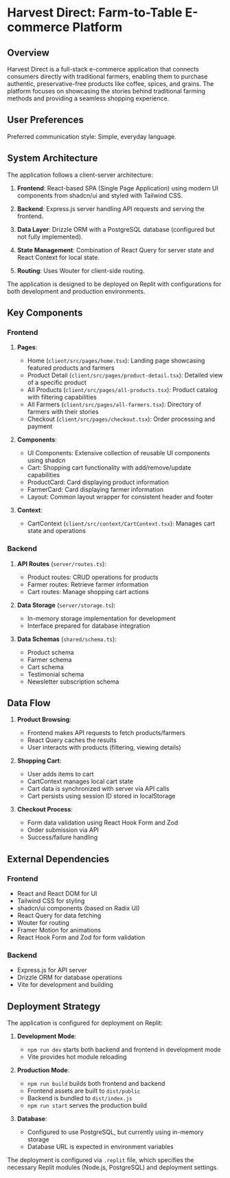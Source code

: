 # Harvest Direct: Farm-to-Table E-commerce Platform

## Overview

Harvest Direct is a full-stack e-commerce application that connects consumers directly with traditional farmers, enabling them to purchase authentic, preservative-free products like coffee, spices, and grains. The platform focuses on showcasing the stories behind traditional farming methods and providing a seamless shopping experience.

## User Preferences

Preferred communication style: Simple, everyday language.

## System Architecture

The application follows a client-server architecture:

1. **Frontend**: React-based SPA (Single Page Application) using modern UI components from shadcn/ui and styled with Tailwind CSS.

2. **Backend**: Express.js server handling API requests and serving the frontend.

3. **Data Layer**: Drizzle ORM with a PostgreSQL database (configured but not fully implemented).

4. **State Management**: Combination of React Query for server state and React Context for local state.

5. **Routing**: Uses Wouter for client-side routing.

The application is designed to be deployed on Replit with configurations for both development and production environments.

## Key Components

### Frontend

1. **Pages**:
   - Home (`client/src/pages/home.tsx`): Landing page showcasing featured products and farmers
   - Product Detail (`client/src/pages/product-detail.tsx`): Detailed view of a specific product
   - All Products (`client/src/pages/all-products.tsx`): Product catalog with filtering capabilities
   - All Farmers (`client/src/pages/all-farmers.tsx`): Directory of farmers with their stories
   - Checkout (`client/src/pages/checkout.tsx`): Order processing and payment

2. **Components**:
   - UI Components: Extensive collection of reusable UI components using shadcn
   - Cart: Shopping cart functionality with add/remove/update capabilities
   - ProductCard: Card displaying product information
   - FarmerCard: Card displaying farmer information
   - Layout: Common layout wrapper for consistent header and footer

3. **Context**:
   - CartContext (`client/src/context/CartContext.tsx`): Manages cart state and operations

### Backend

1. **API Routes** (`server/routes.ts`):
   - Product routes: CRUD operations for products
   - Farmer routes: Retrieve farmer information
   - Cart routes: Manage shopping cart actions

2. **Data Storage** (`server/storage.ts`):
   - In-memory storage implementation for development
   - Interface prepared for database integration

3. **Data Schemas** (`shared/schema.ts`):
   - Product schema
   - Farmer schema
   - Cart schema
   - Testimonial schema
   - Newsletter subscription schema

## Data Flow

1. **Product Browsing**:
   - Frontend makes API requests to fetch products/farmers
   - React Query caches the results
   - User interacts with products (filtering, viewing details)

2. **Shopping Cart**:
   - User adds items to cart
   - CartContext manages local cart state
   - Cart data is synchronized with server via API calls
   - Cart persists using session ID stored in localStorage

3. **Checkout Process**:
   - Form data validation using React Hook Form and Zod
   - Order submission via API
   - Success/failure handling

## External Dependencies

### Frontend
- React and React DOM for UI
- Tailwind CSS for styling
- shadcn/ui components (based on Radix UI)
- React Query for data fetching
- Wouter for routing
- Framer Motion for animations
- React Hook Form and Zod for form validation

### Backend
- Express.js for API server
- Drizzle ORM for database operations
- Vite for development and building

## Deployment Strategy

The application is configured for deployment on Replit:

1. **Development Mode**:
   - `npm run dev` starts both backend and frontend in development mode
   - Vite provides hot module reloading

2. **Production Mode**:
   - `npm run build` builds both frontend and backend
   - Frontend assets are built to `dist/public`
   - Backend is bundled to `dist/index.js`
   - `npm run start` serves the production build

3. **Database**:
   - Configured to use PostgreSQL, but currently using in-memory storage
   - Database URL is expected in environment variables

The deployment is configured via `.replit` file, which specifies the necessary Replit modules (Node.js, PostgreSQL) and deployment settings.
